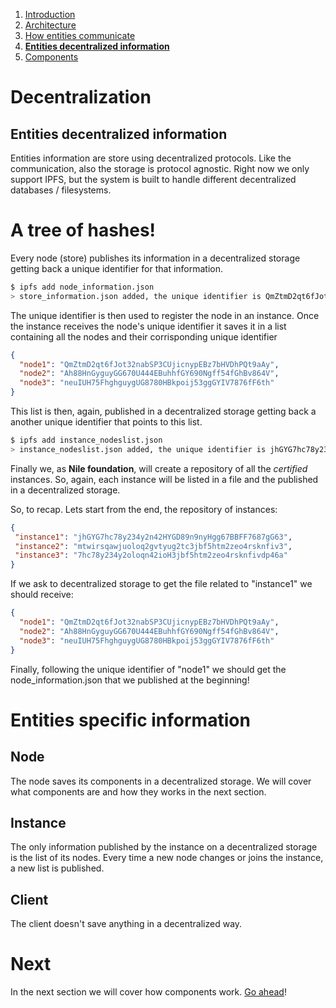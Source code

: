 1. [Introduction](index.md)
2. [Architecture](architecture.md)
3. [How entities communicate](communication.md)
4. [**Entities decentralized information**](decentralization.md)
5. [Components](components.md)


# Decentralization

## Entities decentralized information

Entities information are store using decentralized protocols. Like the communication, also the storage is protocol agnostic. Right now we only support IPFS, but the system is built to handle different decentralized databases / filesystems.

# A tree of hashes!
Every node (store) publishes its information in a decentralized storage getting back a unique identifier for that information.
```bash
$ ipfs add node_information.json
> store_information.json added, the unique identifier is QmZtmD2qt6fJot32nabSP3CUjicnypEBz7bHVDhPQt9aAy
```
The unique identifier is then used to register the node in an instance. Once the instance receives the node's unique identifier it saves it in a list containing all the nodes and their corrisponding unique identifier
```json
{
  "node1": "QmZtmD2qt6fJot32nabSP3CUjicnypEBz7bHVDhPQt9aAy",
  "node2": "Ah88HnGyguyGG670U444EBuhhfGY690Ngff54fGhBv864V",
  "node3": "neuIUH75FhghguygUG8780HBkpoij53ggGYIV7876fF6th"
}
```
This list is then, again, published in a decentralized storage getting back a another unique identifier that points to this list.
```bash
$ ipfs add instance_nodeslist.json
> instance_nodeslist.json added, the unique identifier is jhGYG7hc78y234y2n42HYGD89n9nyHgg67BBFF7687gG63
```
Finally we, as **Nile foundation**, will create a repository of all the _certified_ instances. So, again, each instance will be listed in a file and the published in a decentralized storage.

So, to recap. Lets start from the end, the repository of instances:
 ```json
{
  "instance1": "jhGYG7hc78y234y2n42HYGD89n9nyHgg67BBFF7687gG63",
  "instance2": "mtwirsqawjuoloq2gvtyug2tc3jbf5htm2zeo4rsknfiv3",
  "instance3": "7hc78y234y2oloqn42ioH3jbf5htm2zeo4rsknfivdp46a"
}
```
If we ask to decentralized storage to get the file related to "instance1" we should receive:
```json
{
  "node1": "QmZtmD2qt6fJot32nabSP3CUjicnypEBz7bHVDhPQt9aAy",
  "node2": "Ah88HnGyguyGG670U444EBuhhfGY690Ngff54fGhBv864V",
  "node3": "neuIUH75FhghguygUG8780HBkpoij53ggGYIV7876fF6th"
}
```
Finally, following the unique identifier of "node1" we should get the node_information.json that we published at the beginning!

# Entities specific information
## Node
The node saves its components in a decentralized storage. We will cover what components are and how they works in the next section.

## Instance
The only information published by the instance on a decentralized storage is the list of its nodes. Every time a new node changes or joins the instance, a new list is published.

## Client
The client doesn't save anything in a decentralized way.

# Next
In the next section we will cover how components work. [Go ahead](components.md)!
